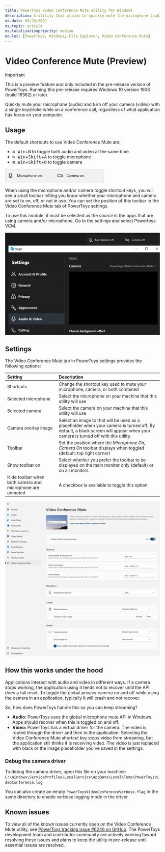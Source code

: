 ```yaml
---
title: PowerToys Video Conference Mute utility for Windows
description: A utility that allows to quickly mute the microphone (audio) and turn off the camera (video) while on a conference call with a single keystroke, regardless of what application has focus.
ms.date: 05/28/2021
ms.topic: article
ms.localizationpriority: medium
no-loc: [PowerToys, Windows, File Explorer, Video Conference Mute]
---
```


# Video Conference Mute (Preview)

> [!IMPORTANT]
> This is a preview feature and only included in the pre-release version of PowerToys. Running this pre-release requires Windows 10 version 1903 (build 18362) or later.

Quickly mute your microphone (audio) and turn off your camera (video) with a single keystroke while on a conference call, regardless of what application has focus on your computer.

## Usage

The default shortcuts to use Video Conference Mute are:

- <kbd>⊞ Win</kbd>+<kbd>N</kbd> to toggle both audio and video at the same time
- <kbd>⊞ Win</kbd>+<kbd>Shift</kbd>+<kbd>A</kbd> to toggle microphone
- <kbd>⊞ Win</kbd>+<kbd>Shift</kbd>+<kbd>O</kbd> to toggle camera

![Audio and Video mute notification screenshot](../images/pt-video-audio-mute-notification.png)

When using the microphone and/or camera toggle shortcut keys, you will see a small toolbar letting you know whether your microphone and camera are set to on, off, or not in use. You can set the position of this toolbar in the Video Conference Mute tab of PowerToys settings.

To use this module, it must be selected as the _source_ in the apps that are using camera and/or microphone. Go to the settings and select Powertoys VCM.

![VCM selected as source in Skype](../images/pt-vcm-source-in-app.png)


## Settings

The Video Conference Mute tab in PowerToys settings provides the following options:

| Setting | Description |
| :--- | :--- |
| Shortcuts | Change the shortcut key used to mute your microphone, camera, or both combined |
| Selected microphone | Select the microphone on your machine that this utility will use |
| Selected camera | Select the camera on your machine that this utility will use |
| Camera overlay image | Select an image to that will be used as a placeholder when your camera is turned off. By default, a black screen will appear when your camera is turned off with this utility. |
| Toolbar | Set the position where the _Microphone On, Camera On_ toolbar displays when toggled (default: top right corner) |
| Show toolbar on | Select whether you prefer the toolbar to be displayed on the main monitor only (default) or on all monitors
| Hide toolbar when both camera and microphone are unmuted | A checkbox is available to toggle this option

![Video Conference Mute options in PowerToys settings](../images/pt-video-conference-mute-settings.png)

## How this works under the hood

Applications interact with audio and video in different ways. If a camera stops working, the application using it tends not to recover until the API does a full reset. To toggle the global privacy camera on and off while using the camera in an application, typically it will crash and not recover.

So, how does PowerToys handle this so you can keep streaming?

- **Audio:** PowerToys uses the global microphone mute API in Windows. Apps should recover when this is toggled on and off.
- **Video:** PowerToys has a virtual driver for the camera. The video is routed _through_ the driver and then to the application. Selecting the Video Conference Mute shortcut key stops video from streaming, but the application still thinks it is receiving video. The video is just replaced with black or the image placeholder you've saved in the settings.

### Debug the camera driver

To debug the camera driver, open this file on your machine: `C:\Windows\ServiceProfiles\LocalService\AppData\Local\Temp\PowerToysVideoConference.log`

You can also create an empty `PowerToysVideoConferenceVerbose.flag` in the same directory to enable verbose logging mode in the driver.

## Known issues

To view all of the known issues currently open on the Video Conference Mute utility, see [PowerToys tracking issue #6246 on GitHub](https://github.com/microsoft/PowerToys/issues/6246). The PowerToys development team and contributor community are actively working toward resolving these issues and plans to keep the utility in pre-release until essential issues are resolved.
